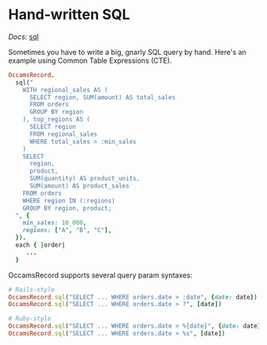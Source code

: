 # Hand-written SQL

*Docs:* [sql](https://www.rubydoc.info/gems/occams-record/OccamsRecord%2Esql)

Sometimes you have to write a big, gnarly SQL query by hand. Here's an example using Common Table Expressions (CTE).

```ruby
OccamsRecord.
  sql("
    WITH regional_sales AS (
      SELECT region, SUM(amount) AS total_sales
      FROM orders
      GROUP BY region
    ), top_regions AS (
      SELECT region
      FROM regional_sales
      WHERE total_sales > :min_sales
    )
    SELECT
      region,
      product,
      SUM(quantity) AS product_units,
      SUM(amount) AS product_sales
    FROM orders
    WHERE region IN (:regions)
    GROUP BY region, product;
  ", {
    min_sales: 10_000,
    regions: ["A", "B", "C"],
  }).
  each { |order|
     ...
  }
```

OccamsRecord supports several query param syntaxes:

```ruby
# Rails-style
OccamsRecord.sql("SELECT ... WHERE orders.date > :date", {date: date})
OccamsRecord.sql("SELECT ... WHERE orders.date > ?", [date])

# Ruby-style
OccamsRecord.sql("SELECT ... WHERE orders.date > %{date}", {date: date})
OccamsRecord.sql("SELECT ... WHERE orders.date > %s", [date])
```
